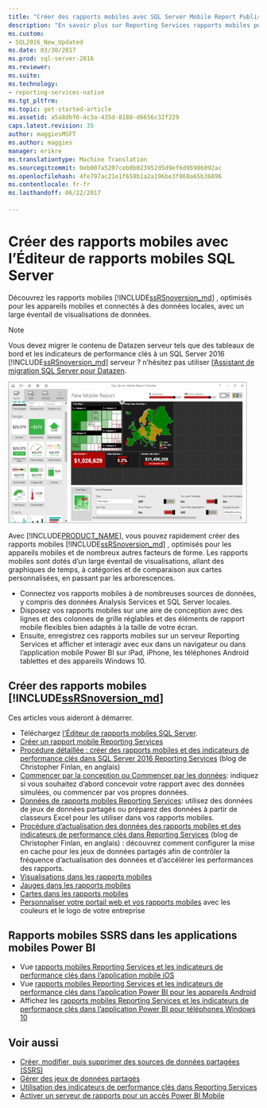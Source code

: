 ```yaml
---
title: "Créer des rapports mobiles avec SQL Server Mobile Report Publisher | Documents Microsoft"
description: "En savoir plus sur Reporting Services rapports mobiles pour les appareils mobiles connectés à des données locales, avec un large éventail de visualisations de données."
ms.custom:
- SQL2016_New_Updated
ms.date: 03/30/2017
ms.prod: sql-server-2016
ms.reviewer: 
ms.suite: 
ms.technology:
- reporting-services-native
ms.tgt_pltfrm: 
ms.topic: get-started-article
ms.assetid: a5a8dbf6-4c3a-435d-8188-d6656c32f229
caps.latest.revision: 35
author: maggiesMSFT
ms.author: maggies
manager: erikre
ms.translationtype: Machine Translation
ms.sourcegitcommit: 0eb007a5207ceb0b023952d5d9ef6d95986092ac
ms.openlocfilehash: 4fe797ac21e1f659b1a2a196be3f860a65b36896
ms.contentlocale: fr-fr
ms.lasthandoff: 06/22/2017

---
```

# <a name="create-mobile-reports-with-sql-server-mobile-report-publisher"></a>Créer des rapports mobiles avec l’Éditeur de rapports mobiles SQL Server
Découvrez les rapports mobiles [!INCLUDE[ssRSnoversion_md](../../includes/ssrsnoversion-md.md)] , optimisés pour les appareils mobiles et connectés à des données locales, avec un large éventail de visualisations de données. 

>[!NOTE]
>  Vous devez migrer le contenu de Datazen serveur tels que des tableaux de bord et les indicateurs de performance clés à un SQL Server 2016 [!INCLUDE[ssRSnoversion_md](../../includes/ssrsnoversion-md.md)] serveur ? n’hésitez pas utiliser [l’Assistant de migration SQL Server pour Datazen](https://www.microsoft.com/en-us/download/details.aspx?id=53128). 
 
![SS_MRP_LayoutTabSm](../../reporting-services/media/ss-mrp-layouttabsm.png)  

Avec [!INCLUDE[PRODUCT_NAME](../../includes/ss-mobilereptpub-long.md)], vous pouvez rapidement créer des rapports mobiles [!INCLUDE[ssRSnoversion_md](../../includes/ssrsnoversion-md.md)] , optimisés pour les appareils mobiles et de nombreux autres facteurs de forme. Les rapports mobiles sont dotés d’un large éventail de visualisations, allant des graphiques de temps, à catégories et de comparaison aux cartes personnalisées, en passant par les arborescences. 

* Connectez vos rapports mobiles à de nombreuses sources de données, y compris des données Analysis Services et SQL Server locales. 
* Disposez vos rapports mobiles sur une aire de conception avec des lignes et des colonnes de grille réglables et des éléments de rapport mobile flexibles bien adaptés à la taille de votre écran. 
* Ensuite, enregistrez ces rapports mobiles sur un serveur Reporting Services et afficher et interagir avec eux dans un navigateur ou dans l’application mobile Power BI sur iPad, iPhone, les téléphones Android tablettes et des appareils Windows 10.
  
## <a name="create-includessrsnoversionmdincludesssrsnoversion-mdmd--mobile-reports"></a>Créer des rapports mobiles [!INCLUDE[ssRSnoversion_md](../../includes/ssrsnoversion-md.md)]  
  
Ces articles vous aideront à démarrer.
-  Téléchargez [l’Éditeur de rapports mobiles SQL Server](http://go.microsoft.com/fwlink/?LinkID=733527).  
-  [Créer un rapport mobile Reporting Services](../../reporting-services/mobile-reports/create-a-reporting-services-mobile-report.md)  
-  [Procédure détaillée : créer des rapports mobiles et des indicateurs de performance clés dans SQL Server 2016 Reporting Services](http://christopherfinlan.com/2015/12/21/how-to-create-mobile-reports-and-kpis-in-sql-server-reporting-services-2016-an-end-to-end-walkthrough/) (blog de Christopher Finlan, en anglais)  
- [Commencer par la conception ou Commencer par les données](../../reporting-services/mobile-reports/design-first-or-data-first-when-creating-in-reporting-services-mobile-reports.md): indiquez si vous souhaitez d’abord concevoir votre rapport avec des données simulées, ou commencer par vos propres données.  
- [Données de rapports mobiles Reporting Services](../../reporting-services/mobile-reports/data-for-reporting-services-mobile-reports.md): utilisez des données de jeux de données partagés ou préparez des données à partir de classeurs Excel pour les utiliser dans vos rapports mobiles.
- [Procédure d’actualisation des données des rapports mobiles et des indicateurs de performance clés dans Reporting Services](http://christopherfinlan.com/2016/02/10/so-refreshinghow-data-refresh-works-with-mobile-reports-and-kpis-in-reporting-services/) (blog de Christopher Finlan, en anglais) : découvrez comment configurer la mise en cache pour les jeux de données partagés afin de contrôler la fréquence d’actualisation des données et d’accélérer les performances des rapports.
- [Visualisations dans les rapports mobiles](../../reporting-services/mobile-reports/add-visualizations-to-reporting-services-mobile-reports.md)
- [Jauges dans les rapports mobiles](../../reporting-services/mobile-reports/add-gauges-to-mobile-reports-reporting-services.md)
- [Cartes dans les rapports mobiles](../../reporting-services/mobile-reports/maps-in-reporting-services-mobile-reports.md)
- [Personnaliser votre portail web et vos rapports mobiles](../../reporting-services/branding-the-web-portal.md) avec les couleurs et le logo de votre entreprise
  
## <a name="ssrs-mobile-reports-in-the-power-bi-mobile-apps"></a>Rapports mobiles SSRS dans les applications mobiles Power BI

-  Vue [rapports mobiles Reporting Services et les indicateurs de performance clés dans l’application mobile iOS](https://powerbi.microsoft.com/documentation/powerbi-mobile-iphone-kpis-mobile-reports)
-  Vue [rapports mobiles Reporting Services et les indicateurs de performance clés dans l’application Power BI pour les appareils Android](https://powerbi.microsoft.com/documentation/powerbi-mobile-android-kpis-mobile-reports)
-  Affichez les [rapports mobiles Reporting Services et les indicateurs de performance clés dans l’application Power BI pour téléphones Windows 10](https://powerbi.microsoft.com/documentation/powerbi-mobile-win10-kpis-mobile-reports/)    

## <a name="see-also"></a>Voir aussi  
  
-   [Créer, modifier, puis supprimer des sources de données partagées (SSRS)](../../reporting-services/report-data/create-modify-and-delete-shared-data-sources-ssrs.md)  
-   [Gérer des jeux de données partagés](../../reporting-services/report-data/manage-shared-datasets.md)  
-  [Utilisation des indicateurs de performance clés dans Reporting Services](../../reporting-services/working-with-kpis-in-reporting-services.md)  
- [Activer un serveur de rapports pour un accès Power BI Mobile](../../reporting-services/report-server/enable-a-report-server-for-power-bi-mobile-access.md)  

  
  


